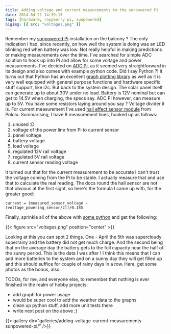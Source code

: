 ```yaml
---
title: Adding voltage and current measurements to the sunpowered Pi
date: 2014-04-21 14:39:13
tags: [hardware, raspberry pi, sunpowered]
bigimg: [{ src: "voltages.png" }]
---
```


Remember my [sunpowered Pi](/posts/2014/02/16/sunpowered-server-setup/)
installation on the balcony ? The only indication I had, since recently,
on how well the system is doing was an LED blinking red when battery was
low. Not really helpful in making predictions or making measurements
over the time. I've searched for simple ADC solution to hook up into Pi
and allow for some voltage and power measurements. I've decided on [ADC Pi](https://www.abelectronics.co.uk/p/69/adc-pi-raspberry-pi-analogue-to-digital-converter),
as it seemed very straightforward in its design and also comes with
example python code. Did I say Python ?! It turns
out that Python has an excellent [graph plotting library](http://matplotlib.org/) as well as it is very well equipped
with general purpose functions and hardware specific stuff support, like
i2c. But back to the system design. The solar panel itself can generate up to
about 30V under no load. Battery is 12V nominal but can get to 14.5V
when charging, the specs say. ADC Pi however, can measure up to 5V. You
have some resistors laying around you say ? Voltage divider it is. For
current measurement I've used [hall effect sensor module](http://www.pololu.com/product/1185) from Pololu. Summarising,
I have 8 measurement lines, hooked up as follows:

1. unused :D
2. voltage of the power line from Pi to current sensor
3. panel voltage
4. battery voltage
5. load voltage
6. regulated 12V rail voltage
7. regulated 5V rail voltage
8. current sensor reading voltage

It turned out that for the current measurement to be accurate I can't
trust the voltage coming from the Pi to be stable. I actually measure
that and use that to calculate the real reading. The docs round the hall
sensor are not that obvious at the first sight, so here's the formula I
came up with, for the greater good:

`current = (measured_sensor_voltage - (voltage_powering_sensor/2))/0.185`

Finally, sprinkle all of the above with [some python](https://github.com/cyplo/sunpowered) and get the following:

{{< figure src="voltages.png" position="center" >}}

Looking at this you can spot 2 things. One - April the 5th
was supercloudy superrainy and the battery did not get much charge. And
the second being that on the average day the battery gets to the full
capacity near the half of the sunny period. This is the data I was after
! I think this means that I can add more batteries to the system and on
a sunny day they will get filled up and this should suffice for couple
of rainy days in a row. Here, get some photos as the bonus, also:

TODOs, for me, and everyone else, to remember that nothing is ever finished in the
realm of hobby projects:

- add graph for power usage
- would be super cool to add the weather data to the graphs
- clean up python stuff, add more unit tests there
- write next post on the above ;)

{{< gallery dir="galleries/adding-voltage-current-measurements-sunpowered-pi/" />}}
